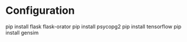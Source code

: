 # Configuration
pip install flask flask-orator
pip install psycopg2
pip install tensorflow
pip install gensim
